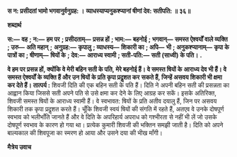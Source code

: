 **स न: प्रसीदतां भामो भगवानुर्वनुग्रह: ।** **व्याधस्याप्यनुकश्प्यानां षीणां देव: सतीपति: ॥ ३६॥** 

**शब्दार्थ** 

**स:—** **वह** **; न:—** **हम पर** **; प्रसीदताम्—** **प्रसन्न हों** **; भाम:—** **बहनोई** **; भगवान्—** **समस्त ऐश्वर्यों वाले व्यक्ति** **; उरु—** **अति महान्** **;** **अनुग्रह:—** **कृपालु** **; व्याधस्य—** **शिकारी का** **; अपि—** **भी** **; अनुकश्प्यानाम्—** **कृपा के पात्रों का** **; षीणाम्—** **षियों के** **; देव:—** **आराध्य स्वामी** **; सती-पति:—** **सती (साध्वी) के पति।** **.** 

**वे हम पर प्रसन्न हों, क्योंकि वे मेरी बहिन सती के पति, मेरे बहनोई हैं। वे समस्त षियों के** **आराध्य देव भी हैं। वे समस्त ऐश्वर्यों के व्यक्ति हैं और उन षियों के प्रति कृपा प्रदॢशत कर** **सकते हैं, जिन्हें असवय शिकारी भी क्षमा कर देते हैं।** **तात्पर्य :** शिवजी दिति की एक बहिन सती के पति हैं। दिति ने अपनी बहिन सती की प्रसन्नता का आह्वान किया जिससे सती अपने पति से उसे क्षमा कर देने के लिए आग्रह कर सकें। इसके अतिरिक्त, शिवजी समस्त षियों के आराध्य स्वामी हैं। वे स्वभावत: षियों के प्रति अतीव दयालु हैं, जिन पर असवय शिकारी तक कृपा प्रदॢशत करते हैं। चूँकि शिवजी स्वयं षियों की संगति में रहते हैं, अतएव वे उनके दोषपूर्ण स्वभाव को भलीभाँति जानते हैं और वे दिति के अपरिहार्य अपराध को गश्भीरता से नहीं भी लें जो उसके दोषपूर्ण स्वभाव के कारण हो गया था। प्रत्येक कुमारी शिवजी की भक्तिन समझी जाती है। दिति को अपने बाल्यकाल की शिवपूजा का स्मरण हो आया और उसने दया की भीख माँगी।  

**मैत्रेय उवाच** 